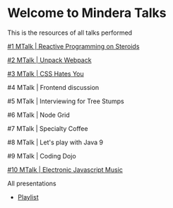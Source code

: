 # Welcome to Mindera Talks

This is the resources of all talks performed

[#1 MTalk | Reactive Programming on Steroids](https://github.com/Mindera/mtalks/blob/master/ep1/README.md)

[#2 MTalk | Unpack Webpack](https://github.com/Mindera/mtalks/blob/master/ep2/README.md)

[#3 MTalk | CSS Hates You](https://github.com/Mindera/mtalks/blob/master/ep3/README.md)

\#4 MTalk | Frontend discussion

\#5 MTalk | Interviewing for Tree Stumps

\#6 MTalk | Node Grid

\#7 MTalk | Specialty Coffee

\#8 MTalk | Let's play with Java 9

\#9 MTalk | Coding Dojo

[#10 MTalk | Electronic Javascript Music](http://electronic-javascript-music-slides.surge.sh/)

All presentations

- [Playlist](https://www.youtube.com/playlist?list=PLUjtx-mX3t3Y-DA3sx-lYGlwOvuDZIzeK)
